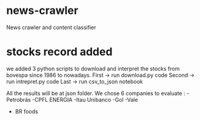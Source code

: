 # news-crawler

News crawler and content classifier

# stocks record added

we added 3 python scripts to download and interpret the stocks from bovespa
since 1986 to nowadays.
First  -> run download.py code
Second -> run intrepret.py code
Last   -> run csv_to_json notebook

All the results will be at json folder. We chose 6 companies to evaluate :
-Petrobrás
-CPFL ENERGIA
-Itau Unibanco
-Gol
-Vale
- BR foods